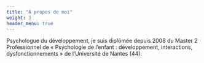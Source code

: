 ```yaml
---
title: "À propos de moi"
weight: 3
header_menu: true
---
```


Psychologue du développement, je suis diplômée depuis 2008 du Master 2 Professionnel de
« Psychologie de l’enfant : développement, interactions, dysfonctionnements » de l’Université de Nantes
(44).


